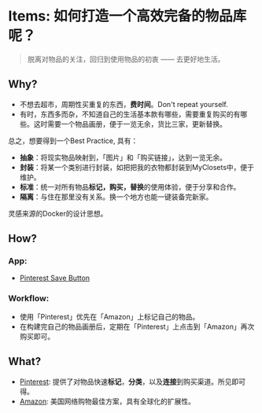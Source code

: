 # Items: 如何打造一个高效完备的物品库呢？

> 脱离对物品的关注，回归到使用物品的初衷 —— 去更好地生活。

## Why?

* 不想去超市，周期性买重复的东西，**费时间**。Don't repeat yourself. 
* 有时，东西多而杂，不知道自己的生活基本款有哪些，需要重复购买的有哪些。这时需要一个物品画册，便于一览无余，货比三家，更新替换。


总之，想要得到一个Best Practice, 具有：

- **抽象**：将现实物品映射到，「图片」和「购买链接」，达到一览无余。
- **封装**：将某一个类别进行封装，如把把我的衣物都封装到MyClosets中，便于维护。
- **标准**：统一对所有物品**标记，购买，替换**的使用体验，便于分享和合作。
- **隔离**：与住在那里没有关系。换一个地方也能一键装备完新家。

灵感来源的Docker的设计思想。

## How?

### App:

- [Pinterest Save Button](https://chrome.google.com/webstore/detail/pinterest-save-button/gpdjojdkbbmdfjfahjcgigfpmkopogic?hl=en)

### Workflow:

- 使用「Pinterest」优先在「Amazon」上标记自己的物品。
- 在构建完自己的物品画册后，定期在「Pinterest」上点击到「Amazon」再次购买即可。


## What?

- [Pinterest](https://www.pinterest.com/): 提供了对物品快速**标记**，**分类**，以及**连接**到购买渠道。所见即可得。
- [Amazon](https://www.amazon.com/): 美国网络购物最佳方案，具有全球化的扩展性。